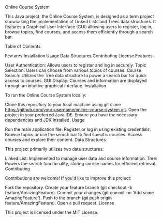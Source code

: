 Online Course System

This Java project, the Online Course System, is designed as a term project showcasing the implementation of Linked Lists and Trees data structures. It features a Graphical User Interface (GUI) allowing users to register, log in, browse topics, find courses, and access them efficiently through a search bar.

Table of Contents

Features
Installation
Usage
Data Structures
Contributing
License
Features

User Authentication: Allows users to register and log in securely.
Topic Selection: Users can choose from various topics of courses.
Course Search: Utilizes the Tree data structure to power a search bar for quick access to courses.
GUI Display: Courses and information are displayed through an intuitive graphical interface.
Installation

To run the Online Course System locally:

Clone this repository to your local machine using git clone https://github.com/your-username/online-course-system.git.
Open the project in your preferred Java IDE.
Ensure you have the necessary dependencies and JDK installed.
Usage

Run the main application file.
Register or log in using existing credentials.
Browse topics or use the search bar to find specific courses.
Access courses and explore their content.
Data Structures

This project primarily utilizes two data structures:

Linked List: Implemented to manage user data and course information.
Tree: Powers the search functionality, storing course names for efficient retrieval.
Contributing

Contributions are welcome! If you'd like to improve this project:

Fork the repository.
Create your feature branch (git checkout -b feature/AmazingFeature).
Commit your changes (git commit -m 'Add some AmazingFeature').
Push to the branch (git push origin feature/AmazingFeature).
Open a pull request.
License

This project is licensed under the MIT License.

